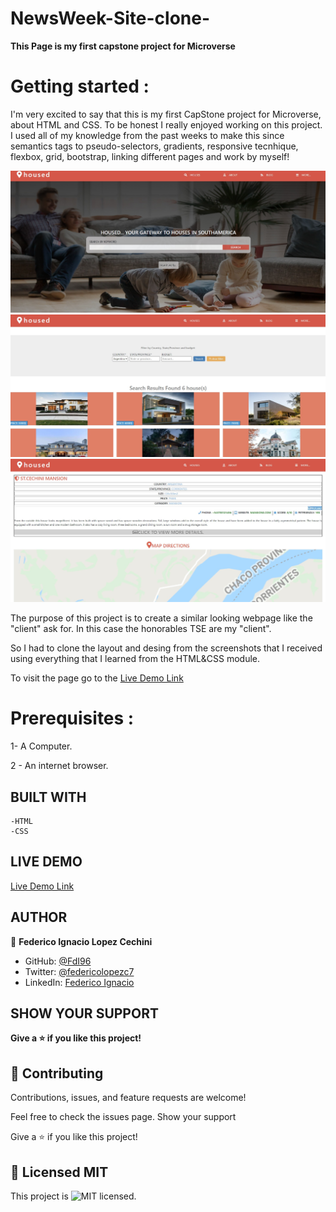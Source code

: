 # NewsWeek-Site-clone-

**This Page is my first capstone project for Microverse**

# Getting started :

I'm very excited to say that this is my first CapStone project for Microverse, about HTML and CSS. To be honest I really enjoyed
working on this project. I used all of my knowledge from the past weeks to make this since semantics tags to pseudo-selectors, gradients, responsive tecnhique, flexbox, grid, bootstrap, linking different pages and work by myself!

![screenshot](images/mainscreenshot.png)
![screenshot](images/searchpage.png)
![screenshot](images/detailpage.png)

The purpose of this project is to create a similar looking webpage like the "client" ask for. In this case the honorables TSE are my "client".

So I had to clone the layout and desing from the screenshots that I received using everything that I learned from the HTML&CSS module.

To visit the page go to the [Live Demo Link](https://fdi96.github.io/HTML-CSS-CapstoneProject/)

# Prerequisites :

1- A Computer.

2 - An internet browser.

## BUILT WITH

    -HTML
    -CSS

## LIVE DEMO

[Live Demo Link](https://fdi96.github.io/HTML-CSS-CapstoneProject/)

## AUTHOR

👤 **Federico Ignacio Lopez Cechini**

- GitHub: [@FdI96](https://github.com/FdI96)
- Twitter: [@federicolopezc7 ](https://twitter.com/federicolopezc7)
- LinkedIn: [Federico Ignacio](https://www.linkedin.com/in/federico-ignacio-3285411a4/)

## SHOW YOUR SUPPORT

**Give a ⭐️ if you like this project!**

## 🤝 Contributing

Contributions, issues, and feature requests are welcome!

Feel free to check the issues page. Show your support

Give a ⭐️ if you like this project!

## 📝 Licensed MIT

This project is ![MIT](https://github.com/FdI96/HTML-CSS-CapstoneProject/blob/Development/LICENSE) licensed.
